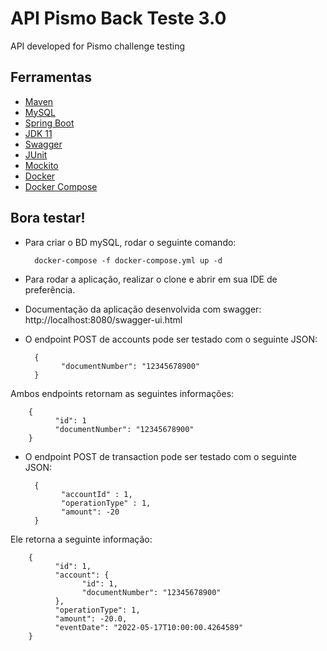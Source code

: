 # API Pismo Back Teste 3.0

API developed for Pismo challenge testing

## Ferramentas

- [Maven](https://maven.apache.org/) 
- [MySQL](https://www.mysql.com/)
- [Spring Boot](https://start.spring.io/) 
- [JDK 11](https://www.oracle.com/java/technologies/javase-jdk11-downloads.html)
- [Swagger](https://swagger.io/docs/)
- [JUnit](https://junit.org/junit5/docs/current/user-guide/)
- [Mockito](https://site.mockito.org/)
- [Docker](https://www.docker.com/get-started/)
- [Docker Compose](https://docs.docker.com/compose/install/)

## Bora testar!

* Para criar o BD mySQL, rodar o seguinte comando:
  
        docker-compose -f docker-compose.yml up -d
        
* Para rodar a aplicação, realizar o clone e abrir em sua IDE de preferência.
* Documentação da aplicação desenvolvida com swagger: http://localhost:8080/swagger-ui.html
* O endpoint POST de accounts pode ser testado com o seguinte JSON:
        
        {
              "documentNumber": "12345678900"
        }
        
Ambos endpoints retornam as seguintes informações:
        
        {
              "id": 1
              "documentNumber": "12345678900"
        }

* O endpoint POST de transaction pode ser testado com o seguinte JSON:
        
        {
              "accountId" : 1,
              "operationType" : 1,
              "amount": -20
        }
        
Ele retorna a seguinte informação:

        {
              "id": 1,
              "account": {
                    "id": 1,
                    "documentNumber": "12345678900"
              },
              "operationType": 1,
              "amount": -20.0,
              "eventDate": "2022-05-17T10:00:00.4264589"
        }

